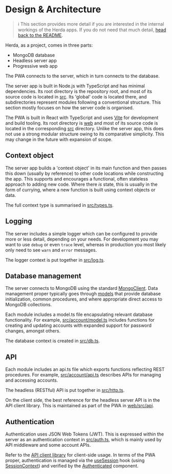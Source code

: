 # Design & Architecture

> :information_source: This section provides more detail if you are interested in the internal workings of the Herda apps. If you do not need that much detail, [head back to the README](./README.md).

Herda, as a project, comes in three parts:

- MongoDB database
- Headless server app
- Progressive web app

The PWA connects to the server, which in turn connects to the database.

The server app is built in Node.js with TypeScript and has minimal dependencies. Its root directory is the repository root, and most of its source code is located in [src](./src). Its 'global' code is located there, and subdirectories represent modules following a conventional structure. This section mostly focuses on how the server code is organised.

The PWA is built in React with TypeScript and uses [Vite](https://vitejs.dev/) for development and build tooling. Its root directory is [web](./web) and most of its source code is located in the corresponding [src](./web/src) directory. Unlike the server app, this does not use a strong modular structure owing to its comparative simplicity. This may change in the future with expansion of scope.

## Context object

The server app builds a 'context object' in its main function and then passes this down (usually by reference) to other code locations while constructing the app. This supports and encourages a functional, often stateless approach to adding new code. Where there _is_ state, this is usually in the form of currying, where a new function is built using context objects or data.

The full context type is summarised in [src/types.ts](./src/types.ts).

## Logging

The server includes a simple logger which can be configured to provide more or less detail, depending on your needs. For development you may want to use `debug` or even `trace` level, whereas in production you most likely only need to see `warn` and `error` messages.

The logger context is put together in [src/log.ts](./src/log.ts).

## Database management

The server connects to MongoDB using the standard [MongoClient](https://www.npmjs.com/package/mongodb). Data management proper typically goes through [models](https://en.wikipedia.org/wiki/Database_model) that provide database initialization, common procedures, and where appropriate direct access to MongoDB collections.

Each module includes a model.ts file encapsulating relevant database functionality. For example, [src/account/model.ts](./src/account/model.ts) includes functions for creating and updating accounts with expanded support for password changes, amongst others.

The database context is created in [src/db.ts](./src/db.ts).

## API

Each module includes an api.ts file which exports functions reflecting REST procedures. For example, [src/account/api.ts](./src/account/api.ts) describes APIs for managing and accessing accounts.

The headless (RESTful) API is put together in [src/http.ts](./src/http.ts).

On the client side, the best reference for the headless server API is in the API client library. This is maintained as part of the PWA in [web/src/api](./web/src/api).

## Authentication

Authentication uses JSON Web Tokens (JWT). This is expressed within the server as an authentication context in [src/auth.ts](./src/auth.ts), which is mainly used by API middleware and some account APIs.

Refer to the [API client library](#api) for client-side usage. In terms of the PWA proper, authentication is managed via the [useSession](./web/src/hooks/index.ts) hook (using [SessionContext](./web/src/providers/session.ts)) and verified by the [Authenticated](./web/src/components/Authenticated.tsx) component.

